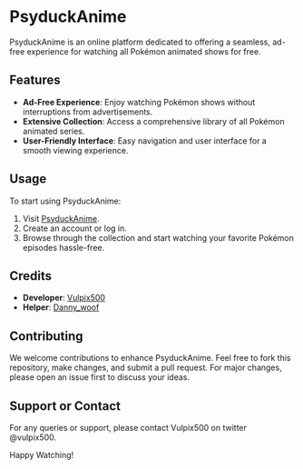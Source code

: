 # PsyduckAnime

PsyduckAnime is an online platform dedicated to offering a seamless, ad-free experience for watching all Pokémon animated shows for free.

## Features

- **Ad-Free Experience**: Enjoy watching Pokémon shows without interruptions from advertisements.
- **Extensive Collection**: Access a comprehensive library of all Pokémon animated series.
- **User-Friendly Interface**: Easy navigation and user interface for a smooth viewing experience.

## Usage

To start using PsyduckAnime:
1. Visit [PsyduckAnime](https://www.psyduckanime.lol).
2. Create an account or log in.
3. Browse through the collection and start watching your favorite Pokémon episodes hassle-free.

## Credits

- **Developer**: [Vulpix500](https://twitter.com/vulpix500)
- **Helper**: [Danny_woof](https://twitter.com/danny_woof)

## Contributing

We welcome contributions to enhance PsyduckAnime. Feel free to fork this repository, make changes, and submit a pull request. For major changes, please open an issue first to discuss your ideas.

## Support or Contact

For any queries or support, please contact Vulpix500 on twitter @vulpix500.

Happy Watching!
